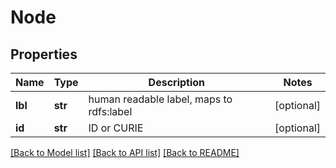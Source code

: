 # Node

## Properties
Name | Type | Description | Notes
------------ | ------------- | ------------- | -------------
**lbl** | **str** | human readable label, maps to rdfs:label | [optional] 
**id** | **str** | ID or CURIE | [optional] 

[[Back to Model list]](../README.md#documentation-for-models) [[Back to API list]](../README.md#documentation-for-api-endpoints) [[Back to README]](../README.md)


